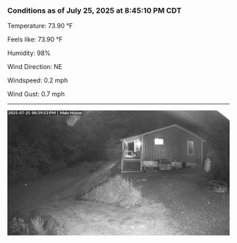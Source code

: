 ### Conditions as of July 25, 2025 at 8:45:10 PM CDT 

Temperature: 73.90 &deg;F

Feels like: 73.90 &deg;F

Humidity: 98%

Wind Direction: NE

Windspeed: 0.2 mph

Wind Gust: 0.7 mph

---

<img src="./images/latest.jpeg"/>

